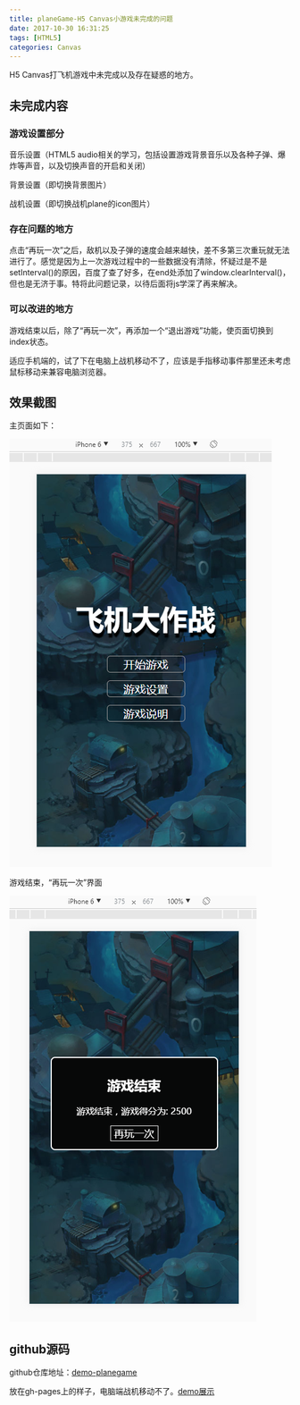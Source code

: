 ```yaml
---
title: planeGame-H5 Canvas小游戏未完成的问题
date: 2017-10-30 16:31:25
tags: [HTML5]
categories: Canvas
---
```

H5 Canvas打飞机游戏中未完成以及存在疑惑的地方。
<!--more-->
## 未完成内容 ##
### 游戏设置部分 ###

音乐设置（HTML5 audio相关的学习，包括设置游戏背景音乐以及各种子弹、爆炸等声音，以及切换声音的开启和关闭）

背景设置（即切换背景图片）

战机设置（即切换战机plane的icon图片）

### 存在问题的地方 ###
点击“再玩一次”之后，敌机以及子弹的速度会越来越快，差不多第三次重玩就无法进行了。感觉是因为上一次游戏过程中的一些数据没有清除，怀疑过是不是setInterval()的原因，百度了查了好多，在end处添加了window.clearInterval()，但也是无济于事。特将此问题记录，以待后面将js学深了再来解决。
### 可以改进的地方 ###
游戏结束以后，除了“再玩一次”，再添加一个“退出游戏”功能，使页面切换到index状态。

适应手机端的，试了下在电脑上战机移动不了，应该是手指移动事件那里还未考虑鼠标移动来兼容电脑浏览器。
## 效果截图 ##
主页面如下：

![1](/images/planeGameQuestion/1.png)

游戏结束，“再玩一次”界面

![2](/images/planeGameQuestion/2.png)

## github源码 ##
github仓库地址：[demo-planegame](https://github.com/shirley5li/demo-planegame)

放在gh-pages上的样子，电脑端战机移动不了。[demo展示](https://shirley5li.github.io/demo-planegame/)